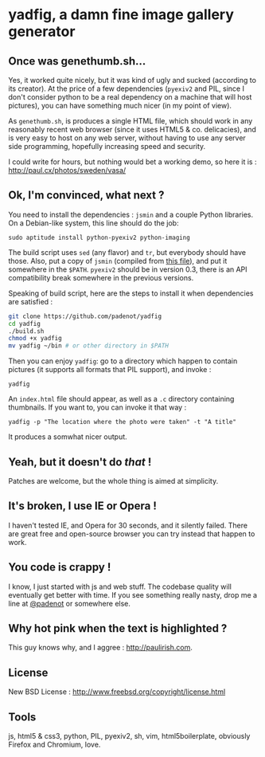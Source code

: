 # yadfig, a damn fine image gallery generator

## Once was genethumb.sh…

Yes, it worked quite nicely, but it was kind of ugly and sucked (according to
its creator). At the price of a few dependencies (`pyexiv2` and PIL, since I don't
consider python to be a real dependency on a machine that will host pictures),
you can have something much nicer (in my point of view).

As `genethumb.sh`, is produces a single HTML file, which should work in any
reasonably recent web browser (since it uses HTML5 & co. delicacies), and is very
easy to host on any web server, without having to use any server side
programming, hopefully increasing speed and security.

I could write for hours, but nothing would bet a working demo, so here it is :
http://paul.cx/photos/sweden/vasa/

## Ok, I'm convinced, what next ?

You need to install the dependencies : `jsmin` and a couple Python libraries. On
a Debian-like system, this line should do the job:

    sudo aptitude install python-pyexiv2 python-imaging

The build script uses `sed` (any flavor) and `tr`, but everybody should have
those. Also, put a copy of `jsmin` (compiled from 
[this file](http://www.crockford.com/javascript/jsmin.c)), and put it somewhere in
the `$PATH`. `pyexiv2` should be in version 0.3, there is an API compatibility
break somewhere in the previous versions.

Speaking of build script, here are the steps to install it when dependencies are
satisfied :

``` sh
git clone https://github.com/padenot/yadfig
cd yadfig
./build.sh
chmod +x yadfig
mv yadfig ~/bin # or other directory in $PATH
````

Then you can enjoy `yadfig`: go to a directory which happen to contain pictures
(it supports all formats that PIL support), and invoke :

```
yadfig
```

An `index.html` file should appear, as well as a `.c` directory containing
thumbnails. If you want to, you can invoke it that way :

```
yadfig -p "The location where the photo were taken" -t "A title"
```

It produces a somwhat nicer output.

## Yeah, but it doesn't do _that_ !
Patches are welcome, but the whole thing is aimed at simplicity.

## It's broken, I use IE or Opera !
I haven't tested IE, and Opera for 30 seconds, and it silently failed. There are
great free and open-source browser you can try instead that happen to work.

## You code is crappy !
I know, I just started with js and web stuff. The codebase quality will
eventually get better with time. If you see something really nasty, drop me a
line at [@padenot](http://twitter.com/padenot) or somewhere else.

## Why hot pink when the text is highlighted ?
This guy knows why, and I aggree : http://paulirish.com.

## License
New BSD License : http://www.freebsd.org/copyright/license.html

## Tools
js, html5 & css3, python, PIL, pyexiv2, sh, vim, html5boilerplate, obviously
Firefox and Chromium, love.
